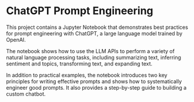 # ChatGPT Prompt Engineering
This project contains a Jupyter Notebook that demonstrates best practices for prompt engineering with ChatGPT, a large language model trained by OpenAI.

The notebook shows how to use the LLM APIs to perform a variety of natural language processing tasks, including summarizing text, inferring sentiment and topics, transforming text, and expanding text.

In addition to practical examples, the notebook introduces two key principles for writing effective prompts and shows how to systematically engineer good prompts. It also provides a step-by-step guide to building a custom chatbot.
